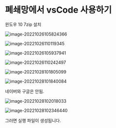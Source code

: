 # 폐쇄망에서 vsCode 사용하기

윈도우 10 7zip 설치

![image-20221026105824366](C:\Users\admin\Documents\GitHub\TIL\Tistory\폐쇄망에vsCode설치하기.assets\image-20221026105824366.png)

![image-20221026110119345](C:\Users\admin\Documents\GitHub\TIL\Tistory\폐쇄망에vsCode설치하기.assets\image-20221026110119345.png)



![image-20221026105937941](C:\Users\admin\Documents\GitHub\TIL\Tistory\폐쇄망에vsCode설치하기.assets\image-20221026105937941.png)

![image-20221026110242497](C:\Users\admin\Documents\GitHub\TIL\Tistory\폐쇄망에vsCode설치하기.assets\image-20221026110242497.png)



![image-20221028101805099](C:\Users\admin\Documents\GitHub\TIL\Tistory\폐쇄망에vsCode설치하기.assets\image-20221028101805099.png)

![image-20221028101840084](C:\Users\admin\Documents\GitHub\TIL\Tistory\폐쇄망에vsCode설치하기.assets\image-20221028101840084.png)

네이버와 구글은 안됨.

![image-20221028102018033](C:\Users\admin\Documents\GitHub\TIL\Tistory\폐쇄망에vsCode설치하기.assets\image-20221028102018033.png)

![image-20221028102346440](C:\Users\admin\Documents\GitHub\TIL\Tistory\폐쇄망에vsCode설치하기.assets\image-20221028102346440.png)



그러면 실행 파일이 생성됩니다.